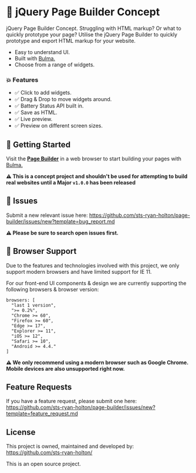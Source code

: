 # :hammer: jQuery Page Builder Concept

jQuery Page Builder Concept. Struggling with HTML markup? Or what to quickly prototype your page? Utilise the jQuery Page Builder to quickly prototype and export HTML markup for your website.

- Easy to understand UI.
- Built with [Bulma.](https://bulma.io/)
- Choose from a range of widgets.

### :boom: Features

- :white_check_mark: Click to add widgets.
- :white_check_mark: Drag & Drop to move widgets around.
- :white_check_mark: Battery Status API built in.
- :white_check_mark: Save as HTML.
- :white_check_mark: Live preview.
- :white_check_mark: Preview on different screen sizes.

## :rocket: Getting Started

Visit the **[Page Builder](https://sts-ryan-holton.github.io/page-builder/)** in a web browser to start building your pages with [Bulma.](https://bulma.io/)

**:warning: This is a concept project and shouldn't be used for attempting to build real websites until a Major `v1.0.0` has been released**

## :wrench: Issues

Submit a new relevant issue here: https://github.com/sts-ryan-holton/page-builder/issues/new?template=bug_report.md

**:warning: Please be sure to search open issues first.**

## :wrench: Browser Support

Due to the features and technologies involved with this project, we only support modern browsers and have limited support for IE 11.

For our front-end UI components & design we are currently supporting the following browsers & browser version:

```
browsers: [
  "last 1 version",
  ">= 0.2%",
  "Chrome >= 60",
  "Firefox >= 60",
  "Edge >= 17",
  "Explorer >= 11",
  "iOS >= 12",
  "Safari >= 10",
  "Android >= 4.4."
]
```
**:warning: We only recommend using a modern browser such as Google Chrome. Mobile devices are also unsupported right now.**

## Feature Requests

If you have a feature request, please submit one here: https://github.com/sts-ryan-holton/page-builder/issues/new?template=feature_request.md

## License

This project is owned, maintained and developed by: https://github.com/sts-ryan-holton/

This is an open source project.
